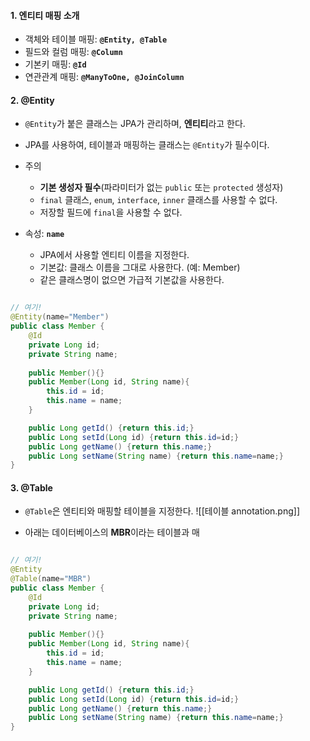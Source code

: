 
#### 1. 엔티티 매핑 소개

- 객체와 테이블 매핑: **`@Entity, @Table`**
- 필드와 컬럼 매핑: **`@Column`**
- 기본키 매핑: **`@Id`**
- 연관관계 매핑: **`@ManyToOne, @JoinColumn`**


#### 2. @Entity

- `@Entity`가 붙은 클래스는 JPA가 관리하며, **엔티티**라고 한다.
- JPA를 사용하여, 테이블과 매핑하는 클래스는 `@Entity`가 필수이다.

- 주의 
	- **기본 생성자 필수**(파라미터가 없는 `public` 또는 `protected` 생성자) 
	- `final` 클래스, `enum`, `interface`, `inner` 클래스를 사용할 수 없다. 
	- 저장할 필드에 `final`을 사용할 수 없다.

- 속성: **`name`**
	- JPA에서 사용할 엔티티 이름을 지정한다.
	- 기본값: 클래스 이름을 그대로 사용한다. (예: Member)
	- 같은 클래스명이 없으면 가급적 기본값을 사용한다.
```java

// 여기!
@Entity(name="Member")
public class Member {
	@Id
	private Long id;
	private String name;
	
	public Member(){}
	public Member(Long id, String name){
		this.id = id;
		this.name = name;
	}

	public Long getId() {return this.id;}
	public Long setId(Long id) {return this.id=id;}
	public Long getName() {return this.name;}
	public Long setName(String name) {return this.name=name;}
}
```


#### 3. @Table

- `@Table`은 엔티티와 매핑할 테이블을 지정한다.
![[테이블 annotation.png]]

- 아래는 데이터베이스의 **MBR**이라는 테이블과 매

```java

// 여기!
@Entity
@Table(name="MBR")
public class Member {
	@Id
	private Long id;
	private String name;
	
	public Member(){}
	public Member(Long id, String name){
		this.id = id;
		this.name = name;
	}

	public Long getId() {return this.id;}
	public Long setId(Long id) {return this.id=id;}
	public Long getName() {return this.name;}
	public Long setName(String name) {return this.name=name;}
}
```
